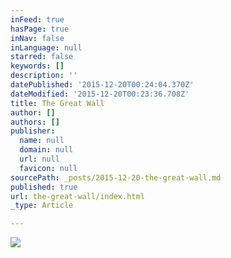 ```yaml
---
inFeed: true
hasPage: true
inNav: false
inLanguage: null
starred: false
keywords: []
description: ''
datePublished: '2015-12-20T00:24:04.370Z'
dateModified: '2015-12-20T00:23:36.708Z'
title: The Great Wall
author: []
authors: []
publisher:
  name: null
  domain: null
  url: null
  favicon: null
sourcePath: _posts/2015-12-20-the-great-wall.md
published: true
url: the-great-wall/index.html
_type: Article

---
```

![](https://the-grid-user-content.s3-us-west-2.amazonaws.com/36373b49-d2c3-4ec1-a7e9-bddfca04d3c5.jpg)